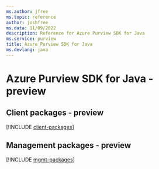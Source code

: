 ```yaml
---
ms.author: jfree
ms.topic: reference
author: joshfree
ms.data: 11/09/2022
description: Reference for Azure Purview SDK for Java
ms.service: purview
title: Azure Purview SDK for Java
ms.devlang: java
---
```

# Azure Purview SDK for Java - preview

## Client packages - preview
[!INCLUDE [client-packages](purview-client-index.md)]
## Management packages - preview
[!INCLUDE [mgmt-packages](purview-mgmt-index.md)]